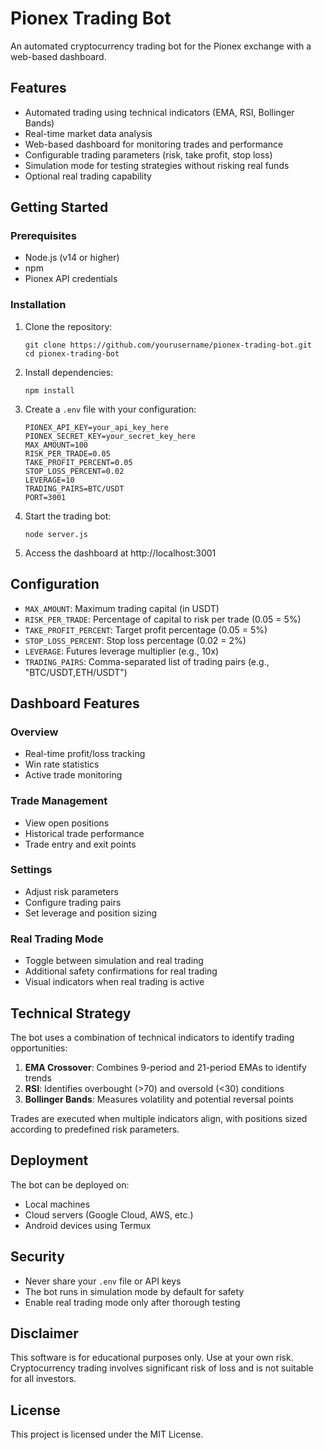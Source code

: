 # Pionex Trading Bot

An automated cryptocurrency trading bot for the Pionex exchange with a web-based dashboard.

## Features

- Automated trading using technical indicators (EMA, RSI, Bollinger Bands)
- Real-time market data analysis
- Web-based dashboard for monitoring trades and performance
- Configurable trading parameters (risk, take profit, stop loss)
- Simulation mode for testing strategies without risking real funds
- Optional real trading capability

## Getting Started

### Prerequisites

- Node.js (v14 or higher)
- npm
- Pionex API credentials

### Installation

1. Clone the repository:
   ```
   git clone https://github.com/yourusername/pionex-trading-bot.git
   cd pionex-trading-bot
   ```

2. Install dependencies:
   ```
   npm install
   ```

3. Create a `.env` file with your configuration:
   ```
   PIONEX_API_KEY=your_api_key_here
   PIONEX_SECRET_KEY=your_secret_key_here
   MAX_AMOUNT=100
   RISK_PER_TRADE=0.05
   TAKE_PROFIT_PERCENT=0.05
   STOP_LOSS_PERCENT=0.02
   LEVERAGE=10
   TRADING_PAIRS=BTC/USDT
   PORT=3001
   ```

4. Start the trading bot:
   ```
   node server.js
   ```

5. Access the dashboard at http://localhost:3001

## Configuration

- `MAX_AMOUNT`: Maximum trading capital (in USDT)
- `RISK_PER_TRADE`: Percentage of capital to risk per trade (0.05 = 5%)
- `TAKE_PROFIT_PERCENT`: Target profit percentage (0.05 = 5%)
- `STOP_LOSS_PERCENT`: Stop loss percentage (0.02 = 2%)
- `LEVERAGE`: Futures leverage multiplier (e.g., 10x)
- `TRADING_PAIRS`: Comma-separated list of trading pairs (e.g., "BTC/USDT,ETH/USDT")

## Dashboard Features

### Overview
- Real-time profit/loss tracking
- Win rate statistics
- Active trade monitoring

### Trade Management
- View open positions
- Historical trade performance
- Trade entry and exit points

### Settings
- Adjust risk parameters
- Configure trading pairs
- Set leverage and position sizing

### Real Trading Mode
- Toggle between simulation and real trading
- Additional safety confirmations for real trading
- Visual indicators when real trading is active

## Technical Strategy

The bot uses a combination of technical indicators to identify trading opportunities:

1. **EMA Crossover**: Combines 9-period and 21-period EMAs to identify trends
2. **RSI**: Identifies overbought (>70) and oversold (<30) conditions
3. **Bollinger Bands**: Measures volatility and potential reversal points

Trades are executed when multiple indicators align, with positions sized according to predefined risk parameters.

## Deployment

The bot can be deployed on:
- Local machines
- Cloud servers (Google Cloud, AWS, etc.)
- Android devices using Termux

## Security

- Never share your `.env` file or API keys
- The bot runs in simulation mode by default for safety
- Enable real trading mode only after thorough testing

## Disclaimer

This software is for educational purposes only. Use at your own risk. Cryptocurrency trading involves significant risk of loss and is not suitable for all investors.

## License

This project is licensed under the MIT License.
